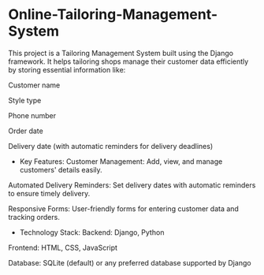 # Online-Tailoring-Management-System
This project is a Tailoring Management System built using the Django framework.
It helps tailoring shops manage their customer data efficiently by storing essential information like:

Customer name

Style type

Phone number

Order date

Delivery date (with automatic reminders for delivery deadlines)

* Key Features:
Customer Management: Add, view, and manage customers' details easily.

Automated Delivery Reminders: Set delivery dates with automatic reminders to ensure timely delivery.

Responsive Forms: User-friendly forms for entering customer data and tracking orders.

* Technology Stack:
Backend: Django, Python

Frontend: HTML, CSS, JavaScript

Database: SQLite (default) or any preferred database supported by Django
